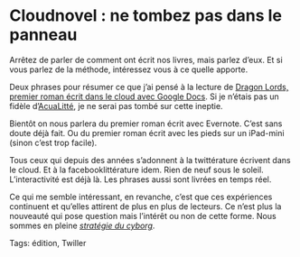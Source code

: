 # Cloudnovel&nbsp;: ne tombez pas dans le panneau

Arrêtez de parler de comment ont écrit nos livres, mais parlez d’eux. Et si vous parlez de la méthode, intéressez vous à ce quelle apporte.<span id="more-30264"></span>

Deux phrases pour résumer ce que j’ai pensé à la lecture de [Dragon Lords, premier roman écrit dans le cloud avec Google Docs](http://www.actualitte.com/international/dragon-lords-premier-roman-ecrit-dans-le-cloud-avec-google-docs-38974.htm). Si je n’étais pas un fidèle d’[AcuaLitté](http://www.actualitte.com), je ne serai pas tombé sur cette ineptie.

Bientôt on nous parlera du premier roman écrit avec Evernote. C’est sans doute déjà fait. Ou du premier roman écrit avec les pieds sur un iPad-mini (sinon c’est trop facile).

Tous ceux qui depuis des années s’adonnent à la twittérature écrivent dans le cloud. Et à la facebooklittérature idem. Rien de neuf sous le soleil. L’interactivité est déjà là. Les phrases aussi sont livrées en temps réel.

Ce qui me semble intéressant, en revanche, c’est que ces expériences continuent et qu’elles attirent de plus en plus de lecteurs. Ce n’est plus la nouveauté qui pose question mais l’intérêt ou non de cette forme. Nous sommes en pleine [*stratégie du cyborg*](http://blog.tcrouzet.com/la-strategie-du-cyborg/).

Tags: édition, Twiller